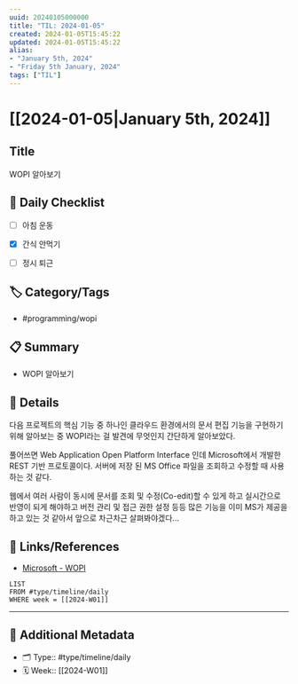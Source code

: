 ```yaml
---
uuid: 20240105000000
title: "TIL: 2024-01-05"
created: 2024-01-05T15:45:22
updated: 2024-01-05T15:45:22
alias: 
- "January 5th, 2024"
- "Friday 5th January, 2024"
tags: ["TIL"]
---
```

# [[2024-01-05|January 5th, 2024]]


## Title
WOPI 알아보기


## 🎯 Daily Checklist

- [ ] 아침 운동
- [x] 간식 안먹기
- [ ] 정시 퇴근


## 🏷️ Category/Tags
- #programming/wopi


## 📋 Summary
- WOPI 알아보기


## 📝 Details

다음 프로젝트의 핵심 기능 중 하나인 클라우드 환경에서의 문서 편집 기능을 구현하기 위해 알아보는 중 WOPI라는 걸 발견에 무엇인지 간단하게 알아보았다.

풀어쓰면 Web Application Open Platform Interface 인데 Microsoft에서 개발한 REST 기반 프로토콜이다. 서버에 저장 된 MS Office 파일을 조회하고 수정할 때 사용하는 것 같다.  

웹에서 여러 사람이 동시에 문서를 조회 및 수정(Co-edit)할 수 있게 하고 실시간으로 반영이 되게 해야하고 버전 관리 및 접근 권한 설정 등등 많은 기능을 이미 MS가 제공을 하고 있는 것 같아서 앞으로 차근차근 살펴봐야겠다...









## 🔗 Links/References
- [Microsoft - WOPI](https://learn.microsoft.com/en-us/microsoft-365/cloud-storage-partner-program/online/)


```dataview
LIST
FROM #type/timeline/daily
WHERE week = [[2024-W01]]
```

---

## 📇 Additional Metadata
- 🗂 Type:: #type/timeline/daily 
- 🗓️ Week:: [[2024-W01]]

